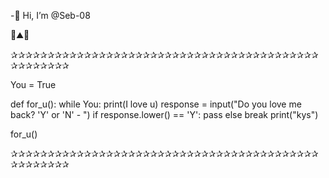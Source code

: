 -👋 Hi, I’m @Seb-08

🌊⛰️🌴

✰✰✰✰✰✰✰✰✰✰✰✰✰✰✰✰✰✰✰✰✰✰✰✰✰✰✰✰✰✰✰✰✰✰✰✰✰✰✰✰✰✰✰✰✰✰✰✰✰✰

You = True

def for_u():
    while You:
        print(I love u)
        response = input("Do you love me back? 'Y' or 'N' - ")
        if response.lower() == 'Y':
            pass
        else
          break
          print("kys")
        
for_u()

✰✰✰✰✰✰✰✰✰✰✰✰✰✰✰✰✰✰✰✰✰✰✰✰✰✰✰✰✰✰✰✰✰✰✰✰✰✰✰✰✰✰✰✰✰✰✰✰✰✰
